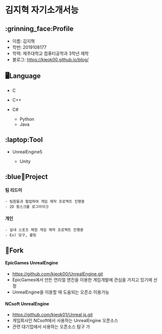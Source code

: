 # 김지혁 자기소개서능

## :grinning_face:Profile
- 이름: 김지혁
- 학번: 2019108177
- 학력: 제주대학교 컴퓨터공학과 3학년 재학
- 블로그: https://kjeok00.github.io/blog/

## :desktop_computer:Language
- C
- C++
- C#
   
  - Python
  - Java

## :laptop:Tool
- UnrealEngine5

    - Unity

## :blue:book:Project
#### 팀 리드미
    - 팀원들과 협업하여 게임 제작 프로젝트 진행중
    - 2D 횡스크롤 로그라이크

#### 개인
    - 실내 스포츠 체험 게임 제작 프로젝트 진행중
    - Ex) 당구, 볼링

## :wrench:Fork
#### EpicGames UnrealEngine
- https://github.com/kjeok00/UnrealEngine.git
- EpicGames에서 만든 언리얼 엔진을 이용한 게임개발에 관심을 가지고 있기에 선정
- UnrealEngine을 이용할 때 도움되는 오픈소 이용가능
#### NCsoft UnrealEngine
- https://github.com/kjeok01/Unreal.js.git
- 게임회사인 NCsoft에서 사용하는 UnrealEngine 오픈소스
- 관련 대기업에서 사용하는 오픈소스 탐구 가
